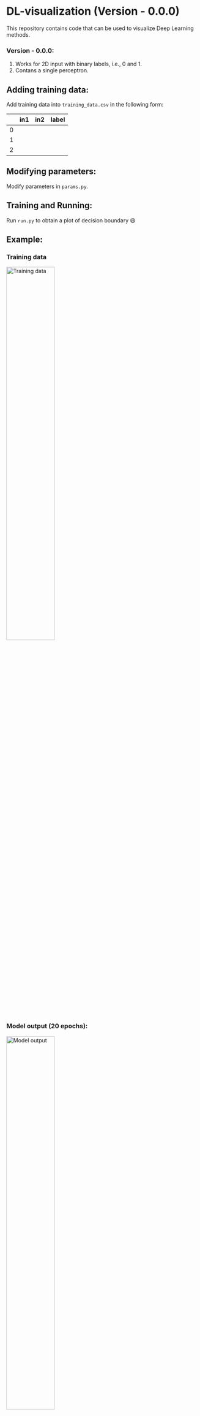 # DL-visualization (Version - 0.0.0)
This repository contains code that can be used to visualize Deep Learning methods.
### Version - 0.0.0:
1. Works for 2D input with binary labels, i.e., 0 and 1.
2. Contans a single perceptron.
## Adding training data:
Add training data into `training_data.csv` in the following form:

| |in1|in2|label|
|---|---|---|---|
|0|||
|1|||
|2|||
## Modifying parameters:
Modify parameters in `params.py`.
## Training and Running:
Run `run.py` to obtain a plot of decision boundary :smiley:
## Example:
### Training data
<img src = "https://user-images.githubusercontent.com/74900693/224537647-eb035ebf-9cbd-490a-9eea-63d22e58e96c.png" width = 50% title = "Training data">

### Model output (20 epochs):
<img src = "https://user-images.githubusercontent.com/74900693/224537686-bd585b75-4fb8-4df3-a0a1-a7d7321b222f.png" width = 50% title = "Model output">
